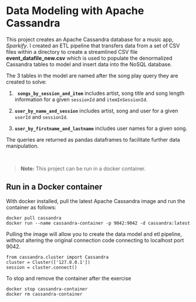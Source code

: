 # Data Modeling with Apache Cassandra

This project creates an Apache Cassandra database for a music app, *Sparkify*. I created an ETL pipeline that transfers data from a set of CSV files within a directory to create a streamlined CSV file **event_datafile_new.csv** which is used to populate the denormalized Cassandra tables to model and insert data into the NoSQL database.

The 3 tables in the model are named after the song play query they are created to solve:

1. **` songs_by_session_and_item`** includes artist, song title and song length information for a given `sessionId` and `itemInSessionId`.

2. **`user_by_name_and_session`** includes artist, song and user for a given `userId` and `sessionId`.

3. **`user_by_firstname_and_lastname`** includes user names for a given song.

The queries are returned as pandas dataframes to facilitate further data manipulation.

<br>

> **Note:** This project can be run in a docker container.

## Run in a Docker container

With docker installed, pull the latest Apache Cassandra image and run the container as follows:

```{bash}
docker pull cassandra
docker run --name cassandra-container -p 9042:9042 -d cassandra:latest
```

Pulling the image will allow you to create the data model and etl pipeline, without altering the original connection code connecting to localhost port 9042.

```{python}
from cassandra.cluster import Cassandra
cluster = Cluster(['127.0.0.1'])
session = cluster.connect()
```

To stop and remove the container after the exercise

```{bash}
docker stop cassandra-container
docker rm cassandra-container
```